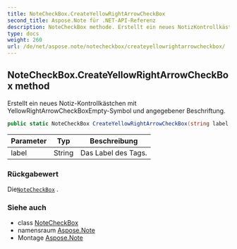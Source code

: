 ```yaml
---
title: NoteCheckBox.CreateYellowRightArrowCheckBox
second_title: Aspose.Note für .NET-API-Referenz
description: NoteCheckBox methode. Erstellt ein neues NotizKontrollkästchen mit YellowRightArrowCheckBoxEmptySymbol und angegebener Beschriftung.
type: docs
weight: 260
url: /de/net/aspose.note/notecheckbox/createyellowrightarrowcheckbox/
---
```

## NoteCheckBox.CreateYellowRightArrowCheckBox method

Erstellt ein neues Notiz-Kontrollkästchen mit YellowRightArrowCheckBoxEmpty-Symbol und angegebener Beschriftung.

```csharp
public static NoteCheckBox CreateYellowRightArrowCheckBox(string label = "")
```

| Parameter | Typ | Beschreibung |
| --- | --- | --- |
| label | String | Das Label des Tags. |

### Rückgabewert

Die[`NoteCheckBox`](../) .

### Siehe auch

* class [NoteCheckBox](../)
* namensraum [Aspose.Note](../../notecheckbox/)
* Montage [Aspose.Note](../../../)


